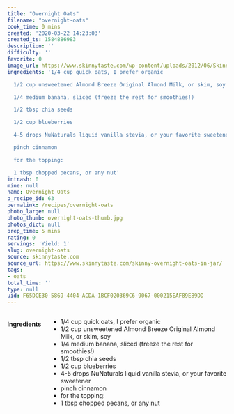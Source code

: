 ```yaml
---
title: "Overnight Oats"
filename: "overnight-oats"
cook_time: 0 mins
created: '2020-03-22 14:23:03'
created_ts: 1584886983
description: ''
difficulty: ''
favorite: 0
image_url: https://www.skinnytaste.com/wp-content/uploads/2012/06/Skinny-Overnight-Oats-in-a-Jar-550x732.jpg
ingredients: '1/4 cup quick oats, I prefer organic

  1/2 cup unsweetened Almond Breeze Original Almond Milk, or skim, soy

  1/4 medium banana, sliced (freeze the rest for smoothies!)

  1/2 tbsp chia seeds

  1/2 cup blueberries

  4-5 drops NuNaturals liquid vanilla stevia, or your favorite sweetener

  pinch cinnamon

  for the topping:

  1 tbsp chopped pecans, or any nut'
intrash: 0
mine: null
name: Overnight Oats
p_recipe_id: 63
permalink: /recipes/overnight-oats
photo_large: null
photo_thumb: overnight-oats-thumb.jpg
photos_dict: null
prep_time: 5 mins
rating: 0
servings: 'Yield: 1'
slug: overnight-oats
source: skinnytaste.com
source_url: https://www.skinnytaste.com/skinny-overnight-oats-in-jar/
tags:
- oats
total_time: ''
type: null
uid: F65DCE30-5869-4404-ACDA-1BCF020369C6-9067-000215EAF89E89DD
---
```

<div class="large-8 medium-7 columns" id="writeup">	</div><!-- #writeup -->
</div><!-- #row-one -->
<div class="row" id="row-two">	<div class="medium-4 small-5 columns" id="ingredients"><h4>Ingredients</h4><div class="box box-ingredients content"><ul>
<li>1/4 cup quick oats, I prefer organic</li>
<li>1/2 cup unsweetened Almond Breeze Original Almond Milk, or skim, soy</li>
<li>1/4 medium banana, sliced (freeze the rest for smoothies!)</li>
<li>1/2 tbsp chia seeds</li>
<li>1/2 cup blueberries</li>
<li>4-5 drops NuNaturals liquid vanilla stevia, or your favorite sweetener</li>
<li>pinch cinnamon</li>
<li>for the topping:</li>
<li>1 tbsp chopped pecans, or any nut</li>
</ul>
</div>	</div>	<div class="medium-6 small-7 columns" id="directions">	</div>